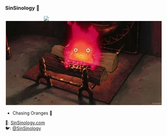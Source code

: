### SinSinology 👋

<img align='right' src="https://github-readme-stats.vercel.app/api?username=sinsinology&show_icons=true&theme=radical" width="380">

<p align="center">
  <img src="giphy.webp">
</p>



- Chasing Oranges 🍊


📓: [SinSinology.com](https://sinsinology.medium.com/)  
🐦: [@SinSinology](https://twitter.com/SinSinology)


